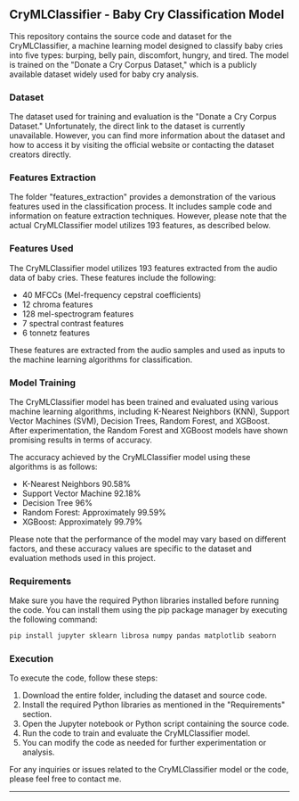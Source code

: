 ## CryMLClassifier - Baby Cry Classification Model

This repository contains the source code and dataset for the CryMLClassifier, a machine learning model designed to classify baby cries into five types: burping, belly pain, discomfort, hungry, and tired. The model is trained on the "Donate a Cry Corpus Dataset," which is a publicly available dataset widely used for baby cry analysis.

### Dataset
The dataset used for training and evaluation is the "Donate a Cry Corpus Dataset." Unfortunately, the direct link to the dataset is currently unavailable. However, you can find more information about the dataset and how to access it by visiting the official website or contacting the dataset creators directly.

### Features Extraction
The folder "features_extraction" provides a demonstration of the various features used in the classification process. It includes sample code and information on feature extraction techniques. However, please note that the actual CryMLClassifier model utilizes 193 features, as described below.

### Features Used
The CryMLClassifier model utilizes 193 features extracted from the audio data of baby cries. These features include the following:

- 40 MFCCs (Mel-frequency cepstral coefficients)
- 12 chroma features
- 128 mel-spectrogram features
- 7 spectral contrast features
- 6 tonnetz features

These features are extracted from the audio samples and used as inputs to the machine learning algorithms for classification.

### Model Training
The CryMLClassifier model has been trained and evaluated using various machine learning algorithms, including K-Nearest Neighbors (KNN), Support Vector Machines (SVM), Decision Trees, Random Forest, and XGBoost. After experimentation, the Random Forest and XGBoost models have shown promising results in terms of accuracy.

The accuracy achieved by the CryMLClassifier model using these algorithms is as follows:
- K-Nearest Neighbors 90.58%
- Support Vector Machine 92.18%
- Decision Tree 96%
- Random Forest: Approximately 99.59%
- XGBoost: Approximately 99.79%

Please note that the performance of the model may vary based on different factors, and these accuracy values are specific to the dataset and evaluation methods used in this project.

### Requirements
Make sure you have the required Python libraries installed before running the code. You can install them using the pip package manager by executing the following command:

```bash
pip install jupyter sklearn librosa numpy pandas matplotlib seaborn
```

### Execution
To execute the code, follow these steps:

1. Download the entire folder, including the dataset and source code.
2. Install the required Python libraries as mentioned in the "Requirements" section.
3. Open the Jupyter notebook or Python script containing the source code.
4. Run the code to train and evaluate the CryMLClassifier model.
5. You can modify the code as needed for further experimentation or analysis.

For any inquiries or issues related to the CryMLClassifier model or the code, please feel free to contact me.

-------------------------------
